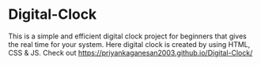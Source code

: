 # Digital-Clock
This is a simple and efficient digital clock project for beginners that gives the real time for your system.
Here digital clock is created by using HTML, CSS & JS.
Check out https://priyankaganesan2003.github.io/Digital-Clock/
